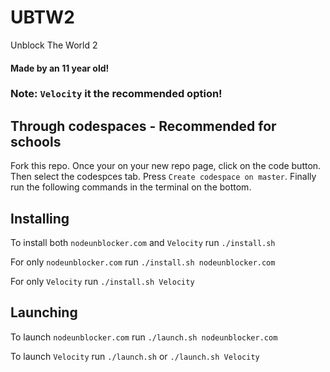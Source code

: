 # UBTW2
Unblock The World 2

#### Made by an 11 year old!

### Note: `Velocity` it the recommended option!

## Through codespaces - Recommended for schools
Fork this repo. Once your on your new repo page, click on the code button. Then select the codespces tab. Press `Create codespace on master`. Finally run the following commands in the terminal on the bottom.

## Installing
To install both `nodeunblocker.com` and `Velocity` run `./install.sh`

For only `nodeunblocker.com` run `./install.sh nodeunblocker.com`

For only `Velocity` run `./install.sh Velocity`

## Launching
To launch `nodeunblocker.com` run `./launch.sh nodeunblocker.com`

To launch `Velocity` run `./launch.sh` or `./launch.sh Velocity`
